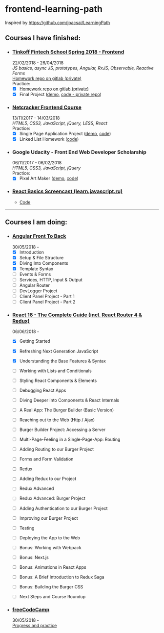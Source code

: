 # frontend-learning-path

Inspired by https://github.com/jpacsai/LearningPath

## Courses I have finished:

- ### [Tinkoff Fintech School Spring 2018 - Frontend](https://fintech.tinkoff.ru/tfschool_spring_2018/frontend)  
  22/02/2018 - 26/04/2018  
   _JS basics, async JS, prototypes, Angular, RxJS, Observable, Reactive Forms_  
  [Homework repo on gitlab (private)](https://gitlab.com/egudkov/javascript)  
  Practice:
  - [x] [Homework repo on gitlab (private)](https://gitlab.com/egudkov/javascript)
  - [x] Final Project ([demo](https://campfire-be355.firebaseapp.com/), [code - private repo](https://gitlab.com/egudkov/campfire))

- ### [Netcracker Frontend Course](http://nn.edu-netcracker.com/)
  13/11/2017 - 14/03/2018  
  _HTML5, CSS3, JavaScript, jQuery, LESS, React_  
  Practice:
  - [x] Single Page Application Project ([demo](https://spalibrary.herokuapp.com), [code](https://github.com/egudkov/library))
  - [x] Linked List Homework ([code](https://github.com/egudkov/nc-frontend-hw))

- ### Google Udacity - Front End Web Developer Scholarship
  06/11/2017 - 06/02/2018  
  _HTML5, CSS3, JavaScript, jQuery_  
  Practice:
  - [x] Pixel Art Maker ([demo](https://egudkov.github.io/pixel-art-maker/), [code](https://github.com/egudkov/pixel-art-maker))

- ### [React Basics Screencast (learn.javascript.ru)](http://learn.javascript.ru/screencast/react)
  - [Code](https://github.com/egudkov/try-out-react)

***
## Courses I am doing:


- ### [Angular Front To Back](https://www.udemy.com/angular-4-front-to-back/)  
  30/05/2018 -  
  - [x] Introduction
  - [x] Setup & File Structure
  - [x] Diving Into Components
  - [x] Template Syntax
  - [ ] Events & Forms
  - [ ] Services, HTTP, Input & Output
  - [ ] Angular Router
  - [ ] DevLogger Project
  - [ ] Client Panel Project - Part 1
  - [ ] Client Panel Project - Part 2

- ### [React 16 - The Complete Guide (incl. React Router 4 & Redux)](https://www.udemy.com/react-the-complete-guide-incl-redux/)  
  06/06/2018 -  
  - [x] Getting Started
  - [x] Refreshing Next Generation JavaScript
  - [x] Understanding the Base Features & Syntax
  - [ ] Working with Lists and Conditionals
  - [ ] Styling React Components & Elements
  - [ ] Debugging React Apps
  - [ ] Diving Deeper into Components & React Internals
  - [ ] A Real App: The Burger Builder (Basic Version)
  - [ ] Reaching out to the Web (Http / Ajax)
  - [ ] Burger Builder Project: Accessing a Server
  - [ ] Multi-Page-Feeling in a Single-Page-App: Routing
  - [ ] Adding Routing to our Burger Project
  - [ ] Forms and Form Validation
  - [ ] Redux
  - [ ] Adding Redux to our Project
  - [ ] Redux Advanced
  - [ ] Redux Advanced: Burger Project
  - [ ] Adding Authentication to our Burger Project
  - [ ] Improving our Burger Project
  - [ ] Testing
  - [ ] Deploying the App to the Web
  - [ ] Bonus: Working with Webpack
  - [ ] Bonus: Next.js
  - [ ] Bonus: Animations in React Apps
  - [ ] Bonus: A Brief Introduction to Redux Saga
  - [ ] Bonus: Building the Burger CSS
  - [ ] Next Steps and Course Roundup
  
  
- ### [freeCodeCamp](https://learn.freecodecamp.org/)  
  30/05/2018 -  
  [Progress and practice](https://github.com/egudkov/freeCodeCamp)  


